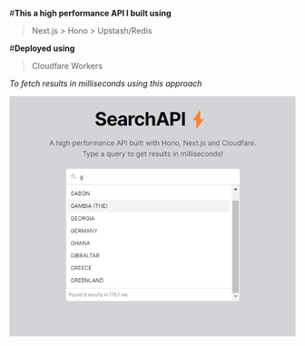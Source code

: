 #**This a high performance API I built using**
> Next.js > Hono > Upstash/Redis

#**Deployed using**
> Cloudfare Workers

_To fetch results in milliseconds using this approach_

![app ss](image-2.png)
